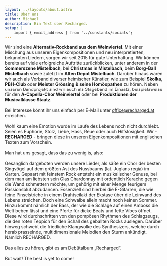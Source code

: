 ```yaml
---
layout: ../layouts/about.astro
title: Über uns
author: Michael
description: Ein Text über Recharged.
setup: |
    import { email_address } from '../constants/socials';
---
```


Wir sind eine **Alternativ-Rockband aus dem Weinviertel**. Mit einer Mischung aus unseren Eigenkompositionen und neu interpretierten, bekannten Liedern, sorgen wir seit 2015 für gute Unterhaltung. Wir können bereits auf viele erfolgreiche Auftritte zurückblicken, unter anderem in der **Sommerszene Mistelbach**, bei **Christmas in Mistelbach**, beim **Borg-Ball Mistelbach** sowie zuletzt im **Alten Depot Mistelbach**. Darüber hinaus waren wir auch als Vorband diverser heimischer Künstler, wie zum Beispiel **Skolka**, **PBH-Club** oder **Meister Grössing & seine Homöopathen** zu hören.
Neben unseren Bandprojekt sind wir auch als Stageband im Einsatz, beispielsweise für den **A-Capella-Chor Weinviertel** oder bei **Produktionen der Musicalklasse Staatz**.
&nbsp;<br>
&nbsp;<br>
Bei Interesse könnt ihr uns einfach per E-Mail unter <a href="mailto: office@recharged.at">office@recharged.at</a> erreichen.
&nbsp;<br>
&nbsp;<br>
Wohl kaum eine Emotion wurde im Laufe des Lebens noch nicht durchlebt. Seien es Euphorie, Stolz, Liebe, Hass, Reue oder auch Hilfslosigkeit. Wir - **RECHARGED** - bringen diese in unseren Eigenkompositionen mit englischen Texten zum Vorschein. 
&nbsp;<br>
&nbsp;<br>
Man hat uns gesagt, dass das zu wenig is, also:
&nbsp;<br>
&nbsp;<br>
Gesanglich dargeboten werden unsere Lieder, als säße ein Chor der besten Singvögel auf dem größten Ast des Nussbaums (lat. Juglans regia) im Garten. Gepaart mit feinstem Rock entsteht ein musikalischer Genuss, bei dem man am liebsten sein Glas Chardonnay mit ordentlich Karacho gegen die Wand schmettern möchte, um gehörig mit einer Menge feurigem Passionsblut abzudancen. Essenziell sind hierbei die E-Gitarren, die wie feine Pinselstriche in einem Drahtseilakt der Ekstase über die Leinwand des Lebens streichen. Doch eine Schwalbe allein macht noch keinen Sommer. Hinzu kommt nämlich der Bass, der wie die Schläge auf einen Amboss die Welt beben lässt und eine Pforte für dicke Beats und fette Vibes öffnet. Diese wird durchschritten von den pompösen Rhythmen des Schlagzeugs, die den roten Teppich für den Schall des geballten Rocks auslegen. Darüber hinweg schwebt die friedliche Klangwolke des Synthesizers, welche durch herab prasselnde, multidimensionale Melodien den Sturm ankündigt. Nämlich RECHARGED. 
&nbsp;<br>
&nbsp;<br>
Das alles zu hören, gibt es am Debütalbum „Recharged“.
&nbsp;<br>
&nbsp;<br>
But wait! The best is yet to come!
